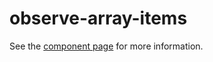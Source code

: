observe-array-items
================

See the [component page](http://jeffposnick.github.io/observe-array-items) for more information.
